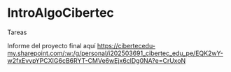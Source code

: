 # IntroAlgoCibertec
Tareas 

Informe del proyecto final aquí https://cibertecedu-my.sharepoint.com/:w:/g/personal/i202503691_cibertec_edu_pe/EQK2wY-w2fxEvvpYPCXIG6cB6RYT-CMVe6wEjx6clDg0NA?e=CrUxoN

